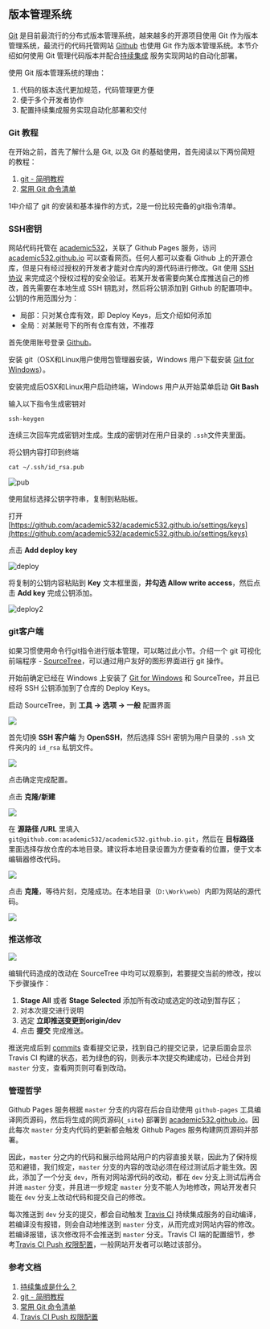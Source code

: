 ## 版本管理系统

[Git](https://git-scm.com/) 是目前最流行的分布式版本管理系统，越来越多的开源项目使用 Git 作为版本管理系统，最流行的代码托管网站 [Github](https://github.com/) 也使用 Git 作为版本管理系统。本节介绍如何使用 Git 管理代码版本并配合[持续集成](http://www.ruanyifeng.com/blog/2015/09/continuous-integration.html) 服务实现网站的自动化部署。

使用 Git 版本管理系统的理由：

1. 代码的版本迭代更加规范，代码管理更方便
2. 便于多个开发者协作
3. 配置持续集成服务实现自动化部署和交付

### Git 教程

在开始之前，首先了解什么是 Git, 以及 Git 的基础使用，首先阅读以下两份简短的教程：

1. [git - 简明教程](http://rogerdudler.github.io/git-guide/index.zh.html)
2. [常用 Git 命令清单](http://www.ruanyifeng.com/blog/2015/12/git-cheat-sheet.html)

1中介绍了 git 的安装和基本操作的方式，2是一份比较完备的git指令清单。

### SSH密钥

网站代码托管在 [academic532](https://github.com/academic532/academic532.github.io)，关联了 Github Pages 服务，访问 [academic532.github.io](https://academic532.github.io/) 可以查看网页。任何人都可以查看 Github 上的开源仓库，但是只有经过授权的开发者才能对仓库内的源代码进行修改。Git 使用 [SSH 协议](http://www.ruanyifeng.com/blog/2011/12/ssh_remote_login.html) 来完成这个授权过程的安全验证。若某开发者需要向某仓库推送自己的修改，首先需要在本地生成 SSH 钥匙对，然后将公钥添加到 Github 的配置项中。公钥的作用范围分为：

* 局部：只对某仓库有效，即 Deploy Keys，后文介绍如何添加
* 全局：对某账号下的所有仓库有效，不推荐

首先使用账号登录 [Github](https://github.com)。

安装 git（OSX和Linux用户使用包管理器安装，Windows 用户下载安装 [Git for Windows](https://github.com/git-for-windows/git/releases/download/v2.10.1.windows.1/Git-2.10.1-64-bit.exe)）。

安装完成后OSX和Linux用户启动终端，Windows 用户从开始菜单启动 **Git Bash**

输入以下指令生成密钥对

```
ssh-keygen
```

连续三次回车完成密钥对生成。生成的密钥对在用户目录的 `.ssh`文件夹里面。

将公钥内容打印到终端

```
cat ~/.ssh/id_rsa.pub
```

![pub](../pics/rsa_key.png)

使用鼠标选择公钥字符串，复制到粘贴板。

打开 [https://github.com/academic532/academic532.github.io/settings/keys](https://github.com/academic532/academic532.github.io/settings/keys)

点击 **Add deploy key**

![deploy](../pics/deploy-add1.png)

将复制的公钥内容粘贴到 **Key** 文本框里面，**并勾选 Allow write access**，然后点击 **Add key** 完成公钥添加。
 
![deploy2](../pics/deploy-add2.png)


### git客户端

如果习惯使用命令行git指令进行版本管理，可以略过此小节。介绍一个 git 可视化前端程序 - [SourceTree](https://www.sourcetreeapp.com/)，可以通过用户友好的图形界面进行 git 操作。

开始前确定已经在 Windows 上安装了 [Git for Windows](https://github.com/git-for-windows/git/releases/download/v2.10.1.windows.1/Git-2.10.1-64-bit.exe) 和 SourceTree，并且已经将 SSH 公钥添加到了仓库的 Deploy Keys。

启动 SourceTree，到 **工具 -> 选项 -> 一般** 配置界面

![](../pics/ssh_key.png)
 
首先切换 **SSH 客户端** 为 **OpenSSH**，然后选择 SSH 密钥为用户目录的 `.ssh` 文件夹内的 `id_rsa` 私钥文件。

![](../pics/ssh_key1.png)
 
点击确定完成配置。
 
点击 **克隆/新建**

![](../pics/ssh_key2.png)

在 **源路径 /URL** 里填入 `git@github.com:academic532/academic532.github.io.git`，然后在 **目标路径** 里面选择存放仓库的本地目录。建议将本地目录设置为方便查看的位置，便于文本编辑器修改代码。

![](../pics/ssh_key3.png)

点击 **克隆**，等待片刻，克隆成功。在本地目录（`D:\Work\web`）内即为网站的源代码。

![](../pics/ssh_key4.png)

### 推送修改

![](../pics/sourcetree.png)

编辑代码造成的改动在 SourceTree 中均可以观察到，若要提交当前的修改，按以下步骤操作：

1. **Stage All** 或者 **Stage Selected** 添加所有改动或选定的改动到暂存区；
2. 对本次提交进行说明
3. 选定 **立即推送变更到origin/dev**
4. 点击 **提交** 完成推送。

推送完成后到 [commits](https://github.com/academic532/academic532.github.io/commits/dev) 查看提交记录，找到自己的提交记录，记录后面会显示 Travis CI 构建的状态，若为绿色的钩，则表示本次提交构建成功，已经合并到 `master` 分支，查看网页则可看到改动。

### 管理哲学

Github Pages 服务根据 `master` 分支的内容在后台自动使用 `github-pages` 工具编译网页源码，然后将生成的网页源码(`_site`) 部署到 [academic532.github.io](https://academic532.github.io/)。因此每次 `master` 分支内代码的更新都会触发 Github Pages 服务构建网页源码并部署。

因此，`master` 分之内的代码和展示给网站用户的内容直接关联，因此为了保持规范和避错，我们规定，`master` 分支的内容的改动必须在经过测试后才能生效。因此，添加了一个分支 `dev`，所有对网站源代码的改动，都在 `dev` 分支上测试后再合并进 `master` 分支，并且进一步规定 `master` 分支不能人为地修改，网站开发者只能在 `dev` 分支上改动代码和提交自己的修改。

每次推送到 `dev` 分支的提交，都会自动触发 [Travis CI](https://travis-ci.org) 持续集成服务的自动编译，若编译没有报错，则会自动地推送到 `master` 分支，从而完成对网站内容的修改。若编译报错，该次修改将不会推送到 `master` 分支。Travis CI 端的配置细节，参考[Travis CI Push 权限配置](https://oncemore2020.github.io/blog/travis-deploy/)，一般网站开发者可以略过该部分。

### 参考文档

1. [持续集成是什么？](http://www.ruanyifeng.com/blog/2015/09/continuous-integration.html)
2. [git - 简明教程](http://rogerdudler.github.io/git-guide/index.zh.html)
3. [常用 Git 命令清单](http://www.ruanyifeng.com/blog/2015/12/git-cheat-sheet.html)
4. [Travis CI Push 权限配置](https://oncemore2020.github.io/blog/travis-deploy/)

